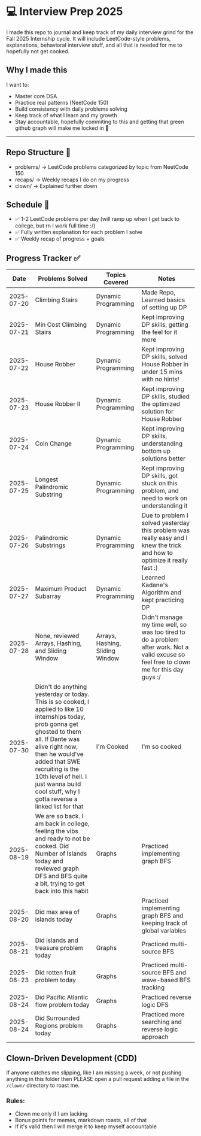 # 💻 Interview Prep 2025

I made this repo to journal and keep track of my daily interview grind for the Fall 2025 Internship cycle. It will include LeetCode-style problems, explanations, behavioral interview stuff, and all that is needed for me to hopefully not get cooked.

## Why I made this

I want to:

- Master core DSA
- Practice real patterns (NeetCode 150)
- Build consistency with daily problems solving
- Keep track of what I learn and my growth
- Stay accountable, hopefully commiting to this and getting that green github graph will make me locked in 💚

---

## Repo Structure 📁

- problems/ -> LeetCode problems categorized by topic from NeetCode 150
- recaps/ -> Weekly recaps I do on my progress
- clown/ -> Explained further down

## Schedule 📆

- ✅ 1-2 LeetCode problems per day (will ramp up when I get back to college, but rn I work full time :/)
- ✅ Fully written explanation for each problem I solve
- ✅ Weekly recap of progress + goals

## Progress Tracker ✅

| Date       | Problems Solved                                                                                                                                                                                                                                                                                                     | Topics Covered                  | Notes                                                                                                                                     |
| ---------- | ------------------------------------------------------------------------------------------------------------------------------------------------------------------------------------------------------------------------------------------------------------------------------------------------------------------- | ------------------------------- | ----------------------------------------------------------------------------------------------------------------------------------------- |
| 2025-07-20 | Climbing Stairs                                                                                                                                                                                                                                                                                                     | Dynamic Programming             | Made Repo, Learned basics of setting up DP                                                                                                |
| 2025-07-21 | Min Cost Climbing Stairs                                                                                                                                                                                                                                                                                            | Dynamic Programming             | Kept improving DP skills, getting the feel for it more                                                                                    |
| 2025-07-22 | House Robber                                                                                                                                                                                                                                                                                                        | Dynamic Programming             | Kept improving DP skills, solved House Robber in under 15 mins with no hints!                                                             |
| 2025-07-23 | House Robber II                                                                                                                                                                                                                                                                                                     | Dynamic Programming             | Kept improving DP skills, studied the optimized solution for House Robber                                                                 |
| 2025-07-24 | Coin Change                                                                                                                                                                                                                                                                                                         | Dynamic Programming             | Kept improving DP skills, understanding bottom up solutions better                                                                        |
| 2025-07-25 | Longest Palindromic Substring                                                                                                                                                                                                                                                                                       | Dynamic Programming             | Kept improving DP skills, got stuck on this problem, and need to work on understanding it                                                 |
| 2025-07-26 | Palindromic Substrings                                                                                                                                                                                                                                                                                              | Dynamic Programming             | Due to problem I solved yesterday this problem was really easy and I knew the trick and how to optimize it really fast :)                 |
| 2025-07-27 | Maximum Product Subarray                                                                                                                                                                                                                                                                                            | Dynamic Programming             | Learned Kadane's Algorithm and kept practicing DP                                                                                         |
| 2025-07-28 | None, reviewed Arrays, Hashing, and Sliding Window                                                                                                                                                                                                                                                                  | Arrays, Hashing, Sliding Window | Didn't manage my time well, so was too tired to do a problem after work. Not a valid excuse so feel free to clown me for this day guys :/ |
| 2025-07-30 | Didn't do anything yesterday or today. This is so cooked, I applied to like 10 internships today, prob gonna get ghosted to them all. If Dante was alive right now, then he would've added that SWE recruiting is the 10th level of hell. I just wanna build cool stuff, why I gotta reverse a linked list for that | I'm Cooked                      | I'm so cooked                                                                                                                             |
| 2025-08-19 | We are so back. I am back in college, feeling the vibs and ready to not be cooked. Did Number of Islands today and reviewed graph DFS and BFS quite a bit, trying to get back into this habit                                                                                                                       | Graphs                          | Practiced implementing graph BFS                                                                                                          |
| 2025-08-20 | Did max area of islands today                                                                                                                                                                                                                                                                                       | Graphs                          | Practiced implementing graph BFS and keeping track of global variables                                                                    |
| 2025-08-21 | Did islands and treasure problem today                                                                                                                                                                                                                                                                              | Graphs                          | Practiced multi-source BFS                                                                                                                |
| 2025-08-23 | Did rotten fruit problem today                                                                                                                                                                                                                                                                                      | Graphs                          | Practiced multi-source BFS and wave-based BFS tracking                                                                                    |
| 2025-08-24 | Did Pacific Atlantic flow problem today                                                                                                                                                                                                                                                                             | Graphs                          | Practiced reverse logic DFS                                                                                                               |
| 2025-08-24 | Did Surrounded Regions problem today                                                                                                                                                                                                                                                                                | Graphs                          | Practiced more searching and reverse logic approach                                                                                       |

## Clown-Driven Development (CDD)

If anyone catches me slipping, like I am missing a week, or not pushing anything in this folder then PLEASE open a pull request adding a file in the `/clown/` directory to roast me.

### Rules:

- Clown me only if I am lacking
- Bonus points for memes, markdown roasts, all of that
- If it's valid then I will merge it to keep myself accountable
